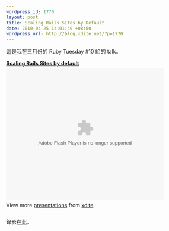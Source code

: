 ```yaml
--- 
wordpress_id: 1770
layout: post
title: Scaling Rails Sites by Default
date: 2010-04-25 14:01:49 +08:00
wordpress_url: http://blog.xdite.net/?p=1770
---
```

這是我在三月份的 Ruby Tuesday #10 給的 talk。

<div style="width:425px" id="__ss_3526469"><strong style="display:block;margin:12px 0 4px"><a href="http://www.slideshare.net/xuitejoke/scaling-rails-sites-by-default" title="Scaling Rails Sites by default">Scaling Rails Sites by default</a></strong><object width="425" height="355"><param name="movie" value="http://static.slidesharecdn.com/swf/ssplayer2.swf?doc=scaling-rails-sites-100323115842-phpapp02&stripped_title=scaling-rails-sites-by-default" /><param name="allowFullScreen" value="true"/><param name="allowScriptAccess" value="always"/><embed src="http://static.slidesharecdn.com/swf/ssplayer2.swf?doc=scaling-rails-sites-100323115842-phpapp02&stripped_title=scaling-rails-sites-by-default" type="application/x-shockwave-flash" allowscriptaccess="always" allowfullscreen="true" width="425" height="355"></embed></object><div style="padding:5px 0 12px">View more <a href="http://www.slideshare.net/">presentations</a> from <a href="http://www.slideshare.net/xuitejoke">xdite</a>.</div></div>

錄影<a href="http://www.youtube.com/evenwu#p/u/4/ss7aIaSLNeU">在此</a>。
